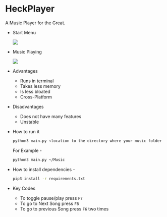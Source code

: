 # HeckPlayer

A Music Player for the Great.

- Start Menu

  ![](https://github.com/Sherry65-code/HeckPlayer/raw/main/player1.png)
  
- Music Playing

  ![](https://github.com/Sherry65-code/HeckPlayer/raw/main/player2.png)

- Advantages
  - Runs in terminal
  - Takes less memory
  - Is less bloated
  - Cross-Platform
- Disadvantages
  - Does not have many features
  - Unstable

- How to run it
  ```bash
  python3 main.py <location to the directory where your music folder is there>
  ```
  
  For Example -
  ```bash
  python3 main.py ~/Music
  ```

- How to install dependencies -
  ```bash
  pip3 install -r requirements.txt
  ```

- Key Codes
  - To toggle pause/play
    press `F7`
  - To go to Next Song
    press `F8`
  - To go to previous Song
    press `F6` two times

